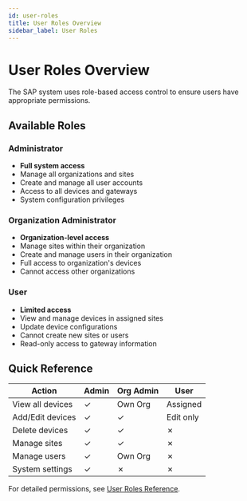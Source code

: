 ```yaml
---
id: user-roles
title: User Roles Overview
sidebar_label: User Roles
---
```


# User Roles Overview

The SAP system uses role-based access control to ensure users have appropriate permissions.

## Available Roles

### Administrator
- **Full system access**
- Manage all organizations and sites
- Create and manage all user accounts
- Access to all devices and gateways
- System configuration privileges

### Organization Administrator
- **Organization-level access**
- Manage sites within their organization
- Create and manage users in their organization
- Full access to organization's devices
- Cannot access other organizations

### User
- **Limited access**
- View and manage devices in assigned sites
- Update device configurations
- Cannot create new sites or users
- Read-only access to gateway information

## Quick Reference

| Action | Admin | Org Admin | User |
|--------|-------|-----------|------|
| View all devices | ✓ | Own Org | Assigned |
| Add/Edit devices | ✓ | ✓ | Edit only |
| Delete devices | ✓ | ✓ | ✗ |
| Manage sites | ✓ | ✓ | ✗ |
| Manage users | ✓ | Own Org | ✗ |
| System settings | ✓ | ✗ | ✗ |

For detailed permissions, see [User Roles Reference](/reference/user-roles).